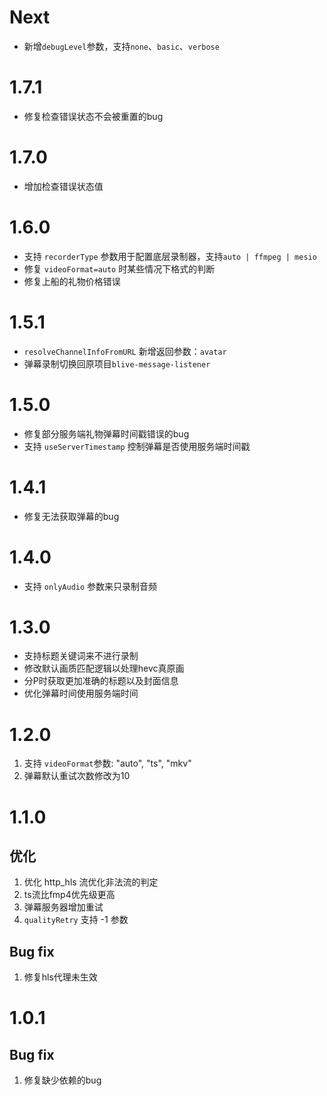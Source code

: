 # Next

- 新增`debugLevel`参数，支持`none`、`basic`、`verbose`

# 1.7.1

- 修复检查错误状态不会被重置的bug

# 1.7.0

- 增加检查错误状态值

# 1.6.0

- 支持 `recorderType` 参数用于配置底层录制器，支持`auto | ffmpeg | mesio`
- 修复 `videoFormat=auto` 时某些情况下格式的判断
- 修复上船的礼物价格错误

# 1.5.1

- `resolveChannelInfoFromURL` 新增返回参数：`avatar`
- 弹幕录制切换回原项目`blive-message-listener`

# 1.5.0

- 修复部分服务端礼物弹幕时间戳错误的bug
- 支持 `useServerTimestamp` 控制弹幕是否使用服务端时间戳

# 1.4.1

- 修复无法获取弹幕的bug

# 1.4.0

- 支持 `onlyAudio` 参数来只录制音频

# 1.3.0

- 支持标题关键词来不进行录制
- 修改默认画质匹配逻辑以处理hevc真原画
- 分P时获取更加准确的标题以及封面信息
- 优化弹幕时间使用服务端时间

# 1.2.0

1. 支持 `videoFormat`参数: "auto", "ts", "mkv"
2. 弹幕默认重试次数修改为10

# 1.1.0

## 优化

1. 优化 http_hls 流优化非法流的判定
2. ts流比fmp4优先级更高
3. 弹幕服务器增加重试
4. `qualityRetry` 支持 -1 参数

## Bug fix

1. 修复hls代理未生效

# 1.0.1

## Bug fix

1. 修复缺少依赖的bug
